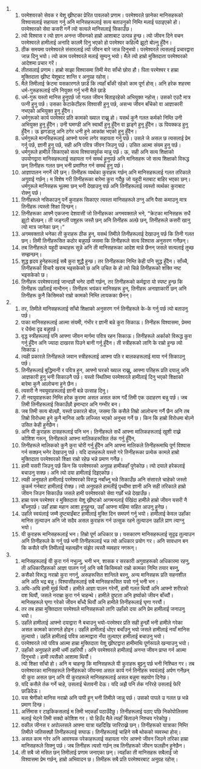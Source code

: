 <ol>
  <li>
    <ol>
      <li>परमेशवरको सेवक र येशू ख्रीष्टका प्रेरित पावलको प्रणाम। परमेश्वरले छानेका मानिसहरूको विश्वासलाई सहायता गर्नु अनि मानिसहरूलाई सत्य बताउनुको निम्ति मलाई पठाइएको हो। परमेश्वरको सेवा कसरी गर्ने त्यो सत्यले मानिसलाई सिकाउँछ।</li>
      <li>त्यो विश्वास र त्यो ज्ञान अनन्त जीवनको हाम्रो आशाबाट उत्पन्न हुन्छ। त्यो जीवन दिने वचन परमेश्वरले हामीलाई अनादि कालमै दिनु भएको हो परमेश्वर कहिल्यै झूटो बोल्नु हुँदैन।</li>
      <li>ठीक समयमा परमेश्वरले संसारलाई त्यो जीवन बारे जान्न दिनुभयो। परमेश्वरले त्यसलाई प्रचारद्वारा जान्न दिनु भयो। त्यो काम परमेश्वरले मलाई सुम्पनु भयो। मैले त्यो हाम्रो मुक्तिदाता परमेश्वरको आदेशमा प्रचार गरें।</li>
      <li>तीतसलाई प्रणाम। हाम्रो साझा विश्वासमा तिमी मेरा साँचो छोरा हौ। पिता परमेश्वर र हाम्रा मुक्तिदाता ख्रीष्ट येशूबाट शान्ति र अनुग्रह रहोस्।</li>
      <li>मैले तिमीलाई क्रेटमा यसकारणले छाडें कि त्यहाँ बाँकी रहेको काम पूर्ण होस्। अनि हरेक शहरमा धर्म-गुरूहरूलाई पनि नियुक्त गर्नु भनी मैले छाडे</li>
      <li>धर्म-गुरू यस्तो मानिस हुनुपर्छ जो गलत जीवन बिताइरहेको अभियुक्त नहोस्। उसको एउटै मात्र पत्नी हुनु पर्छ। उसका केटाकेटीहरू विश्वासी हुनु पर्छ, असभ्य जीवन बाँचेको वा आज्ञाकारी नभएको अभियुक्त हुनु हुँदैन।</li>
      <li>धर्मगुरूको कार्य परमेश्वर प्रति कामको ख्याल राख्नु हो। यसर्थ कुनै गलत कर्मको निम्ति उनी अभियुक्त हुनु हुँदैन। उनी घमण्डी अनि स्वार्थी हुनु हुँदैन वा झङ्गे हुनु हुँदैन। ऊ पियक्कड हुनु हुँदैन। ऊ झगडालु अनि ठगेर धनी हुने आकांक्ष भएको हुनु हुँदैन।</li>
      <li>धर्मगुरूले मानसिहरूलाई आफ्नो घरमा लगेर सहायता गर्नु पर्छ। उसले जे असल छ त्यसलाई प्रेम गर्नु पर्छ, ज्ञानी हुनु पर्छ, सही अनि पवित्र जीवन जिउनु पर्छ। उसित आत्मा संयम हुनु पर्छ।</li>
      <li>धर्मगुरूले हामीले सिकाएको सत्य विश्वासपूर्वक मान्नु पर्छ। ऊ, सही अनि सत्य शिक्षाको उपयोगद्वारा मानिसहरूलाई सहायता गर्न समर्थ हुनुपर्छ अनि मानिसहरू जो सत्य शिक्षाको विरूद्ध छन् तिनीहरू गलत छन् भनी प्रमाणित गर्न समर्थ हुनु पर्छ।</li>
      <li>आज्ञापालन नगर्ने धेरै छन्। तिनीहरू व्यर्थका कुराहरू गर्छन् अनि मानिसहरूलाई गलत तरिकाले अगुवाई गर्छन्। म विशेष गरी तिनीहरूका बारेमा  कुरा गर्दैछु जो यहूदी मतबाट बाहिर भएका छन्। धर्मगुरूले मानिसहरू भूलमा छन् भनी देखाउनु पर्छ अनि तिनीहरूलाई त्यस्तो व्यर्थका कुराबाट रोक्नु पर्छ।</li>
      <li>तिनीहरूले नसिकाउनु पर्ने कुराहरू सिकाएर त्यस्ता मानिसहरूले ठग्नु अनि पैसा कमाउनु मात्र तिनीहरू त्यस्तो शिक्षा दिन्छन्।</li>
      <li>तिनीहरूका आफ्नै एकजना देशवासी जो तिनीहरूका अगमवक्ताले भने, “क्रेटका मानिसहरू सधैं झूटो बोल्छन्। ती जङ्गली पशुहरू जस्तै छन् अनि तिनीहरू अल्छे छन्, तिनीहरूले कसरी खानु त्यो मात्र जानेका छन्।”</li>
      <li>अगमवक्ताले भनेका ती कुराहरू ठीक हुन्, यसर्थ तिमीले तिनीहरूलाई देखाउनु पर्छ कि तिनी गलत छन्। तिमी तिनीहरूसित कठोर बन्नुपर्छ जसमा कि तिनीहरूले सत्य विश्वास अनुसरण गर्नेछन्।</li>
      <li>तब तिनीहरूले यहूदी कथाहरू सुन्ने अनि ती मानिसहरूका आदेश मान्ने छैनन् जसले सत्यलाई तुच्छ सम्झन्छन्।</li>
      <li>शुद्ध हृदय हुनेहरूलाई सबै कुरा शुद्धै हुन्छ। तर तिनीहरूका निम्ति केही पनि सुद्ध हुँदैन। साँच्चै, तिनीहरूको विचारै खराब भइसकेको छ अनि उचित के हो त्यो चिन्ने तिनीहरूको  शक्ति नष्ट भइसकेको छ।</li>
      <li>तिनीहरू परमेश्वरलाई जान्दछौं भनेर दावी गर्छन्, तर तिनीहरूको कर्मद्वारा यो स्पष्ट हुन्छ कि तिनीहरू उहाँलाई मान्दैनन्। तिनीहरू भयंकर मानिसहरू हुन्, तिनीहरू अनाज्ञाकारी छन् अनि तिनीहरू कुनै किसिमको राम्रो कामको निम्ति लायकका छैनन्।</li>
    </ol>
  </li>
  <li>
    <ol>
      <li>तर, तिमीले मानिसहरूलाई साँचो शिक्षाको अनुसरण गर्न तिनीहरूले के-के गर्नु पर्छ त्यो बताउनु पर्छ।</li>
      <li>पाका मानिसहरूलाई आत्मा संयमी, गंभीर र ज्ञानी बन्ने कुरा सिकाऊ। तिनीहरू विश्वासमा, प्रेममा र धैर्यमा दृढ बन्नुपर्छ।</li>
      <li>वृद्ध स्त्रीहरूलाई पनि आफ्ना जीवन मार्गमा पवित्र रहन सिकाऊ। तिनीहरूले अर्काको विरूद्ध कुरा गर्नु हुँदैन अनि ज्यादा दाखरस पिउने बानी गर्नु हुँदैन। ती स्त्रीहरूको लागि के राम्रो हुन्छ त्यो सिकाऊ।</li>
      <li>त्यही प्रकारले तिनीहरूले जवान स्त्रीहरूलाई आफ्ना पति र बालकहरूलाई माया गर्न सिकाउनु पर्छ।</li>
      <li>तिनीहरूलाई बुद्धिमानी र पवित्र हुन, आफ्नो घरको ख्याल राख्नु, आफ्ना पतिहरू प्रति दयालु अनि आज्ञकारी हुनु भनी सिकाउनै पर्छ। यस्तो स्थितिमा परमेश्वरले हामीलाई दिनु भएको शिक्षाको बारेमा कुनै आलोचना हुने छैन।</li>
      <li>त्यसरी नै नवयुवाहरूलाई ज्ञानी बन्ने उत्साह दिनु।</li>
      <li>ती नवयुवाहरूका निम्ति हरेक कुरामा असल असल काम गर्दै तिमी एक उदाहरण बन्नु पर्छ। जब तिमी तिनीहरूलाई सिकाउँछौ इमान्दार अनि गम्भीर बन।</li>
      <li>जब तिमी सत्य बोल्छौ, यस्तो प्रकारले बोल, जसमा कि कसैले तिम्रो आलोचना गर्नै छैन अनि तब तिम्रो विरोधमा हुने कुनै मानिस आफै लज्जित भएको अनुभव गर्ने छ। किन कि हाम्रो विरोधमा बोल्ने उसित केही हुनेछैन।</li>
      <li>अनि यी कुराहरू दासहरूलाई पनि भन। तिनीहरूले सधैं आफ्ना मालिकहरूलाई खुशी राख्ने कोशिश गरून्, तिनीहरूले आफ्ना मालिकहरूसित र्तक गर्नु हुँदैन,</li>
      <li>तिनीहरूले मालिकको कुनै कुरा चोरी गर्नु हुँदैन अनि आफ्ना मालिकले तिनीहरूमाथि पूर्ण विश्वास गर्न सक्छन् भनेर देखाउनु पर्छ। यदि दासहरूले यस्तो गरे तिनीहरूका प्रत्येक कामले हाम्रो मुक्तिदाता परमेश्वरको शिक्षा राम्रो रहेछ भन्ने प्रमाण गर्नेछ।</li>
      <li>हामी यसरी जिउनु पर्छ किन कि परमेश्वरको अनुग्रह हामीकहाँ पुगेकोछ। त्यो दयाले हरेकलाई बचाउनु सक्छ। अनि त्यो दया हामीलाई दिइएकोछ।</li>
      <li>त्यही अनुग्रहले हामीलाई परमेश्वरको विरुद्ध नबाँच्नु भन्ने सिकाउँछ अनि संसारले चाहेको जस्तो कुकर्म गर्नबाट हामीलाई रोक्छ। त्यो अनुग्रहले हामलीई पृथ्वीमा ज्ञानी अनि सही तरिकाले हाम्रो जीवन जिउन सिकाउँछ जसले हामी परमेश्वरको सेवा गर्छों भन्ने देखाउँछ।</li>
      <li>हाम्रा परम  परमेश्वर र मुक्तिदाता येशू ख्रीष्टको आगमनलाई र्पखिंदा हामीले हाम्रो जीवन यसरी नै बाँच्नुपर्छ। उहाँ हाम्रा महान आशा हुनुहुन्छ, उहाँ आफ्ना महिमा सहित आउनु हुनेछ।</li>
      <li>उहाँले स्वयंलाई जम्मै दुष्ट्याइँबाट हामीलाई मुक्ति दिन समपर्ण गर्नु भयो। हामीलाई केवल उहाँका मानिस तुल्याउन अनि जो सदैव असल कुराहरू गर्न उत्सुक रहने तुल्याउन उहाँले प्राण त्याग्नु भयो।</li>
      <li>यी कुराहरू मानिसहरूलाई भन। तिम्रो पूर्ण अधिकार छ। यसकारण मानिसहरूलाई सुदृढ तुल्याउन अनि तिनीहरूले के गर्नु पर्छ भनी तिनीहरूलाई भन्न त्यो अधिकार प्रयोग गर। अनि सावधान बन कि कसैले पनि तिमीलाई महत्वहीन संझेर त्यस्तै व्यवहार नगरून्।</li>
    </ol>
  </li>
  <li>
    <ol>
      <li>मानिसहरूलाई यी कुरा गर्न नभुल्नु, भनी भन,  शासक  र  सरकारी अगुवाहरूको अधिकारमा रहनु, ती अधिकारीहरूको आज्ञा पालन गर्नु अनि सबै किसिमको राम्रो कामका निम्ति तयार बस्नु,</li>
      <li>कसैको विरूद्ध नराम्रो कुरा नगर्नु, अरूहरूसित शान्तिले बस्नु, अन्य मानिसहरू प्रति सहनशील अनि अति भद्र बन्नु। विश्वासीहरूलाई सबै मानिसहरूसित यसो गर्नु भनी भन।</li>
      <li>अघि-अघि हामी मूर्ख थियौं। हामीले आज्ञा पालन गरेनौं, हामी गलत थियौं अनि आफ्नो शरीरको वश थियौं, जसले नराम्रा  कुरा गर्न चाहन्थे। हामीले दुष्टता अनि इर्ष्याको जीवन बाँच्यौं। मानिसहरूले घृणा गरेको जीवन बाँच्दै थियौं अनि हामीले तिनीहरूलाई घृणा गरयौं।</li>
      <li>तर तब हाम्रा मुक्तिदाता परमेश्वले मानिसहरूको लागि उहाँको दया अनि प्रेम हामीलाई जनाउनु भयो।</li>
      <li>उहाँले हामीलाई आफ्नो दयाद्वारा नै बचाउनु भयो-परमेश्वर प्रति सही हुन्छौं भनी हामीले गरेका असल कामको कारणले होइन। उहाँले हामीलाई धोएर बचाँउनु भयो जसले हामीलाई नयाँ मानिस तुल्यायो। उहाँले हामीलाई पवित्र आत्माद्वारा नँया तुल्याएर हामीलाई बचाउनु भयो।</li>
      <li>परमेश्वरले त्यो पवित्र आत्मा हाम्रा मुक्तिदाता येशू ख्रीष्टद्वारा हामीमाथि पूर्णरूपले खन्याउनु भयो।</li>
      <li>उहाँको अनुग्रहले हामी धर्मी ठहरियौं। अनि परमेश्वरले हामीलाई अनन्त जीवन प्राप्त गर्न आत्मा दिनुभयो। हामी त्यसैको आशामा थियौं।</li>
      <li>त्यो शिक्षा साँचो हो। अनि म चाहन्छु कि मानिसहरूले यी कुराहरू बुझ्नु पर्छ भनी निश्चित गर। तब परमेश्वरका मानिसहरूले तिनीहरूको जीवनमा असल कार्य गर्न तिनीहरू स्वयंलाई अर्पण गर्नेछन् यी कुरा असल छन् अनि यी कुराहरूले मानिसहरूलाई असल बन्नुमा सहयोग दिनेछ।</li>
      <li>यदि कसैले र्तक गर्ने चाहे, उसलाई चेतावनी देऊ। यदि अझै पनि र्तक गरिरहे उसलाई फेरि छाडिदेऊ।</li>
      <li>यस श्रेणीको मानिस नराम्रो अनि पापी हुन् भनी तिमीले जान्नु पर्छ। उसको पापले उ गलत छ भन्ने प्रमाण दिन्छ।</li>
      <li>अर्त्तिमास र टाइकिकसलाई म तिमी भएकहाँ पठाउँदैछु। तिनीहरूलाई पठाए पछि निकोपोलिसमा मलाई भेट्ने तिमी सक्दो कोशिश गर। यो हिउँद मैले त्यहाँ बिताउने निश्चय गरेकोछु।</li>
      <li>वकील जीनस र अपोल्लसले आफ्ना यात्रा यहाँदेखि जारिराख्ने छन्। तिनीहरूको यात्राका निम्ति तिमीले जतिसक्छौ तिनीहरूलाई सघाऊ। तिनीहरूलाई चाहिने सबै थोकको व्यवस्था होस्।</li>
      <li>असल काम गरेर अनि आवश्यक परेकाहरूलाई सहायता गरेर आफ्नो जीवन जिउने तरिका हाम्रा मानिसहरूले सिक्नु पर्छ। जब तिनीहरू त्यसो गर्छन् तब तिनीहरूको जीवन फलहीन हुनेछैन।</li>
      <li>ती सबै जो मसित छन् तिमीलाई प्रणाम जनाएका छन्। त्यहाँका ती मानिसहरू सबैलाई जो विश्वासमा प्रेम गर्छन्, हाम्रो अभिवादन छ। तिमीहरू सबै प्रति परमेश्वरबाट अनुग्रह रहोस्।</li>
    </ol>
  </li>
</ol>